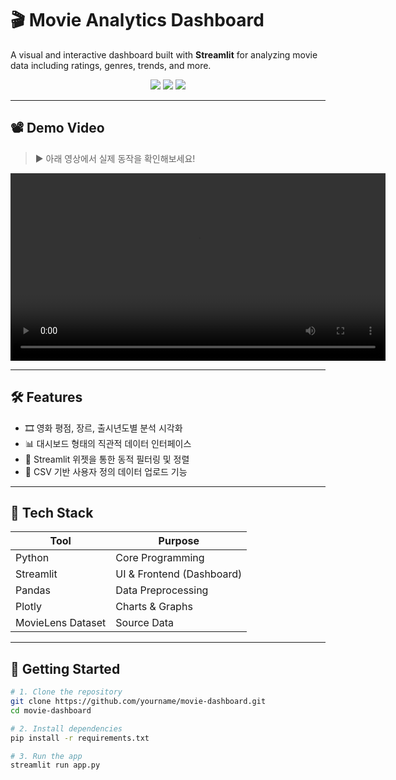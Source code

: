 # 🎬 Movie Analytics Dashboard

A visual and interactive dashboard built with **Streamlit** for analyzing movie data including ratings, genres, trends, and more.

<p align="center">
  <img src="https://img.shields.io/badge/Python-3776AB?style=flat&logo=python&logoColor=white"/>
  <img src="https://img.shields.io/badge/Streamlit-FF4B4B?style=flat&logo=streamlit&logoColor=white"/>
  <img src="https://img.shields.io/badge/Pandas-150458?style=flat&logo=pandas&logoColor=white"/>
</p>

---

## 📽 Demo Video

> ▶️ 아래 영상에서 실제 동작을 확인해보세요!

<p align="center">
  <video width="600" controls>
    <source src="https://github.com/GritGlass/ML-DL/blob/main/Visualization/movie_app/assets/movie_dashboard.mp4" type="video/mp4">
    Your browser does not support the video tag.
  </video>
</p>

---

## 🛠 Features

- 🎞️ 영화 평점, 장르, 출시년도별 분석 시각화  
- 📊 대시보드 형태의 직관적 데이터 인터페이스  
- 🧩 Streamlit 위젯을 통한 동적 필터링 및 정렬  
- 📁 CSV 기반 사용자 정의 데이터 업로드 기능

---

## 🧪 Tech Stack

| Tool       | Purpose               |
|------------|------------------------|
| Python     | Core Programming       |
| Streamlit  | UI & Frontend (Dashboard) |
| Pandas     | Data Preprocessing     |
| Plotly     | Charts & Graphs        |
| MovieLens Dataset | Source Data     |

---

## 🚀 Getting Started

```bash
# 1. Clone the repository
git clone https://github.com/yourname/movie-dashboard.git
cd movie-dashboard

# 2. Install dependencies
pip install -r requirements.txt

# 3. Run the app
streamlit run app.py
